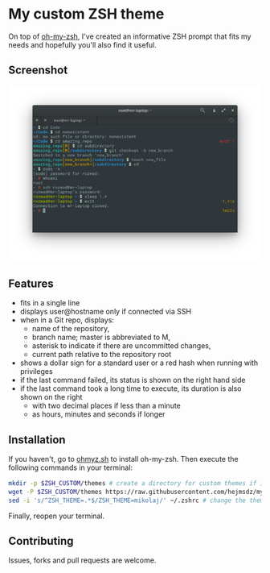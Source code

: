 # My custom ZSH theme
On top of [oh-my-zsh](https://github.com/robbyrussell/oh-my-zsh), I've created an informative ZSH prompt that fits my needs
and hopefully you'll also find it useful.

## Screenshot
![example shell session](screenshot.png)

## Features
* fits in a single line
* displays user@hostname only if connected via SSH
* when in a Git repo, displays:
  * name of the repository,
  * branch name; master is abbreviated to M,
  * asterisk to indicate if there are uncommitted changes,
  * current path relative to the repository root
* shows a dollar sign for a standard user or a red hash when running with privileges
* if the last command failed, its status is shown on the right hand side
* if the last command took a long time to execute, its duration is also shown on the right
  * with two decimal places if less than a minute
  * as hours, minutes and seconds if longer

## Installation
If you haven't, go to [ohmyz.sh](http://ohmyz.sh/) to install oh-my-zsh.
Then execute the following commands in your terminal:

```zsh
mkdir -p $ZSH_CUSTOM/themes # create a directory for custom themes if it doesn't exist
wget -P $ZSH_CUSTOM/themes https://raw.githubusercontent.com/hejmsdz/myzsh/master/mikolaj.zsh-theme
sed -i 's/^ZSH_THEME=.*$/ZSH_THEME=mikolaj/' ~/.zshrc # change the theme in your config file, you may as well use an editor to update it
```

Finally, reopen your terminal.

## Contributing
Issues, forks and pull requests are welcome.
